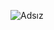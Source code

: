 ![Adsız](https://user-images.githubusercontent.com/116505442/208052768-61d0e137-4d7f-4939-9303-f3e0d5ab9303.png)
